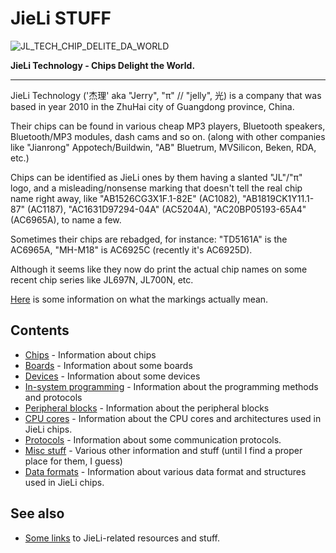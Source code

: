 # JieLi STUFF

![JL_TECH_CHIP_DELITE_DA_WORLD](https://doc.zh-jieli.com/static/image/logo.png)

**JieLi Technology - Chips Delight the World.**

--------------------------------------------------------------------------------

JieLi Technology ('杰理' aka "Jerry", "π" // "jelly", 光) is a company that was based in year 2010 in the ZhuHai city of Guangdong province, China.

Their chips can be found in various cheap MP3 players, Bluetooth speakers, Bluetooth/MP3 modules, dash cams and so on.
(along with other companies like "Jianrong" Appotech/Buildwin, "AB" Bluetrum, MVSilicon, Beken, RDA, etc.)

Chips can be identified as JieLi ones by them having a slanted "JL"/"π" logo,
and a misleading/nonsense marking that doesn't tell the real chip name right away,
like "AB1526CG3X1F.1-82E" (AC1082), "AB1819CK1Y11.1-87" (AC1187), "AC1631D97294-04A" (AC5204A), "AC20BP05193-65A4" (AC6965A), to name a few.

Sometimes their chips are rebadged, for instance: "TD5161A" is the AC6965A, "MH-M18" is AC6925C (recently it's AC6925D).

Although it seems like they now do print the actual chip names on some recent chip series like JL697N, JL700N, etc.

[Here](chips/chip-marks.md) is some information on what the markings actually mean.

## Contents

- [Chips](chips/index.md) - Information about chips
- [Boards](boards/index.md) - Information about some boards
- [Devices](devices/index.md) - Information about some devices
- [In-system programming](isp/index.md) - Information about the programming methods and protocols
- [Peripheral blocks](periph/index.md) - Information about the peripheral blocks
- [CPU cores](cpu/index.md) - Information about the CPU cores and architectures used in JieLi chips.
- [Protocols](protos/index.md) - Information about some communication protocols.
- [Misc stuff](misc/index.md) - Various other information and stuff (until I find a proper place for them, I guess)
- [Data formats](datafmt/index.md) - Information about various data format and structures used in JieLi chips.

## See also

- [Some links](links.md) to JieLi-related resources and stuff.

